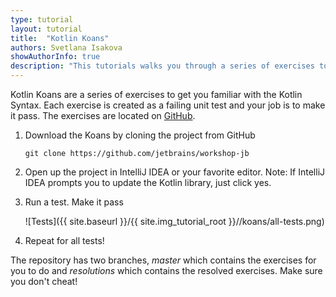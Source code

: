 ```yaml
---
type: tutorial
layout: tutorial
title:  "Kotlin Koans"
authors: Svetlana Isakova
showAuthorInfo: true
description: "This tutorials walks you through a series of exercises to get familiar with Kotlin."
---
```

Kotlin Koans are a series of exercises to get you familiar with the Kotlin Syntax. Each exercise is created as a failing unit test and your job is to make it pass.
The exercises are located on [GitHub](https://github.com/jetbrains/workshop-jb).

1. Download the Koans by cloning the project from GitHub

    ```
    git clone https://github.com/jetbrains/workshop-jb
    ```

2. Open up the project in IntelliJ IDEA or your favorite editor. Note: If IntelliJ IDEA prompts you to update the Kotlin library, just click yes. 

3. Run a test. Make it pass

    ![Tests]({{ site.baseurl }}/{{ site.img_tutorial_root }}//koans/all-tests.png)

4. Repeat for all tests!


The repository has two branches, *master* which contains the exercises for you to do and *resolutions* which contains the resolved exercises. Make sure you don't cheat!


